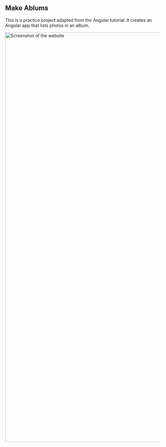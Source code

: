 ## Make Ablums

This is a practice project adapted from the Angular tutorial. It creates an Angular app that lists photos in an album.

<img width="1322" alt="Screenshot of the website" src="https://github.com/LixinDu/MakeAlbums/tree/master/public/Screenshot.jpeg">
